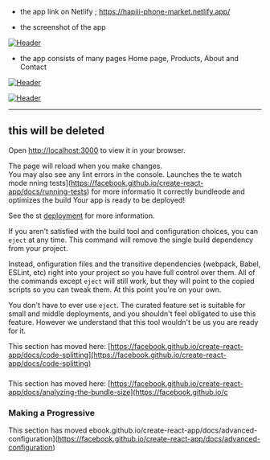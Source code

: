 
- the app link on Netlify ; https://hapiii-phone-market.netlify.app/

-  the screenshot of the app

[![Header](https://res.cloudinary.com/hapiii/image/upload/v1668615299/react-apps/skkmusj7q4drfdzqfyqa.png)](https://some-url.dev/)


- the app consists of many pages Home page, Products, About and Contact


[![Header](https://res.cloudinary.com/hapiii/image/upload/v1668716003/react-apps/eot8rwmvg8foqxvqeflc.png)](https://some-url.dev/)


[![Header](https://res.cloudinary.com/hapiii/image/upload/v1668716003/react-apps/enqhe2bcx13nxvfjucuw.png)](https://some-url.dev/)


-------------------------------------------------------------------
this will be deleted
---------------------------------------------------------------------


Open [http://localhost:3000](http://localhost:3000) to view it in your browser.

The page will reload when you make changes.\
You may also see any lint errors in the console.
Launches the te watch mode
nning tests](https://facebook.github.io/create-react-app/docs/running-tests) for more informatio
It correctly bundleode and optimizes the build 
Your app is ready to be deployed!

See the st [deployment](https://facebook.github.io/create-react-app/docs/deployment) for more information.

If you aren't satisfied with the build tool and configuration choices, you can `eject` at any time. This command will remove the single build dependency from your project.

Instead, onfiguration files and the transitive dependencies (webpack, Babel, ESLint, etc) right into your project so you have full control over them. All of the commands except `eject` will still work, but they will point to the copied scripts so you can tweak them. At this point you're on your own.

You don't have to ever use `eject`. The curated feature set is suitable for small and middle deployments, and you shouldn't feel obligated to use this feature. However we understand that this tool wouldn't be us you are ready for it.

This section has moved here: [https://facebook.github.io/create-react-app/docs/code-splitting](https://facebook.github.io/create-react-app/docs/code-splitting)

###

This section has moved here: [https://facebook.github.io/create-react-app/docs/analyzing-the-bundle-size](https://facebook.github.io/c
### Making a Progressive 

This section has moved ebook.github.io/create-react-app/docs/advanced-configuration](https://facebook.github.io/create-react-app/docs/advanced-configuration)

